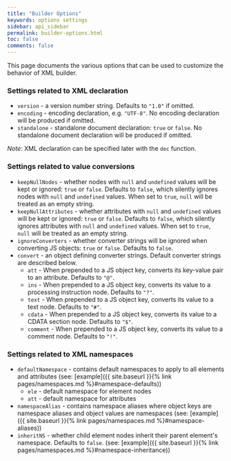 ```yaml
---
title: "Builder Options"
keywords: options settings
sidebar: api_sidebar
permalink: builder-options.html
toc: false
comments: false
---
```


This page documents the various options that can be used to customize the behavior of XML builder.

### Settings related to XML declaration

* `version` - a version number string. Defaults to `"1.0"` if omitted.
* `encoding` - encoding declaration, e.g. `"UTF-8"`. No encoding declaration will be produced if omitted.
* `standalone` - standalone document declaration: `true` or `false`. No standalone document declaration will be produced if omitted.

_Note:_ XML declaration can be specified later with the `dec` function.

### Settings related to value conversions

* `keepNullNodes` - whether nodes with `null` and `undefined` values will be kept or ignored: `true` or `false`. Defaults to `false`, which silently ignores nodes with `null` and `undefined` values. When set to `true`, `null` will be treated as an empty string.
* `keepNullAttributes` - whether attributes with `null` and `undefined` values will be kept or ignored: `true` or `false`. Defaults to `false`, which silently ignores attributes with `null` and `undefined` values. When set to `true`, `null` will be treated as an empty string.
* `ignoreConverters` - whether converter strings will be ignored when converting JS objects: `true` or `false`. Defaults to `false`.
* `convert` - an object defining converter strings. Default converter strings are described below.
  * `att` -  When prepended to a JS object key, converts its key-value pair to an attribute. Defaults to `"@"`.
  * `ins` - When prepended to a JS object key, converts its value to a processing instruction node. Defaults to `"?"`.
  * `text` - When prepended to a JS object key, converts its value to a text node. Defaults to `"#"`.
  * `cdata` - When prepended to a JS object key, converts its value to a CDATA section node. Defaults to `"$"`.
  * `comment` - When prepended to a JS object key, converts its value to a comment node. Defaults to `"!"`.

### Settings related to XML namespaces

* `defaultNamespace` - contains default namespaces to apply to all elements and attributes (see: [example]({{ site.baseurl }}{% link pages/namespaces.md %}#namespace-defaults))
  * `ele` - default namespace for element nodes
  * `att` - default namespace for attributes
* `namespaceAlias` - contains namespace aliases where object keys are namespace aliases and object values are namespaces (see: [example]({{ site.baseurl }}{% link pages/namespaces.md %}#namespace-aliases))
* `inheritNS` - whether child element nodes inherit their parent element's namespace. Defaults to `false`. (see: [example]({{ site.baseurl }}{% link pages/namespaces.md %}#namespace-inheritance))
